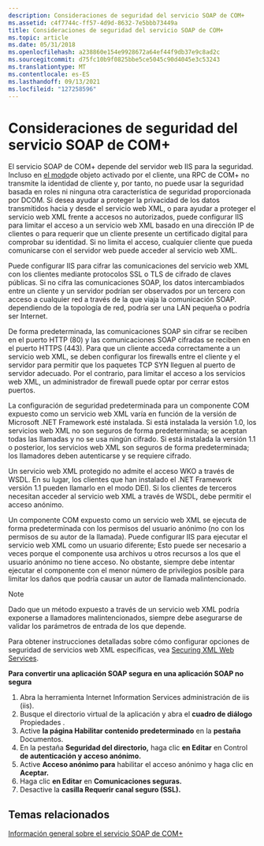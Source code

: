 ```yaml
---
description: Consideraciones de seguridad del servicio SOAP de COM+
ms.assetid: c4f7744c-ff57-4d9d-8632-7e5bbb73449a
title: Consideraciones de seguridad del servicio SOAP de COM+
ms.topic: article
ms.date: 05/31/2018
ms.openlocfilehash: a238860e154e9928672a64ef44f9db37e9c8ad2c
ms.sourcegitcommit: d75fc10b9f0825bbe5ce5045c90d4045e3c53243
ms.translationtype: MT
ms.contentlocale: es-ES
ms.lasthandoff: 09/13/2021
ms.locfileid: "127258596"
---
```

# <a name="com-soap-service-security-considerations"></a>Consideraciones de seguridad del servicio SOAP de COM+

El servicio SOAP de COM+ depende del servidor web IIS para la seguridad. Incluso en [el modo](accessing-xml-web-services-in-cao-mode.md)de objeto activado por el cliente, una RPC de COM+ no transmite la identidad de cliente y, por tanto, no puede usar la seguridad basada en roles ni ninguna otra característica de seguridad proporcionada por DCOM. Si desea ayudar a proteger la privacidad de los datos transmitidos hacia y desde el servicio web XML, o para ayudar a proteger el servicio web XML frente a accesos no autorizados, puede configurar IIS para limitar el acceso a un servicio web XML basado en una dirección IP de clientes o para requerir que un cliente presente un certificado digital para comprobar su identidad. Si no limita el acceso, cualquier cliente que pueda comunicarse con el servidor web puede acceder al servicio web XML.

Puede configurar IIS para cifrar las comunicaciones del servicio web XML con los clientes mediante protocolos SSL o TLS de cifrado de claves públicas. Si no cifra las comunicaciones SOAP, los datos intercambiados entre un cliente y un servidor podrían ser observados por un tercero con acceso a cualquier red a través de la que viaja la comunicación SOAP. dependiendo de la topología de red, podría ser una LAN pequeña o podría ser Internet.

De forma predeterminada, las comunicaciones SOAP sin cifrar se reciben en el puerto HTTP (80) y las comunicaciones SOAP cifradas se reciben en el puerto HTTPS (443). Para que un cliente acceda correctamente a un servicio web XML, se deben configurar los firewalls entre el cliente y el servidor para permitir que los paquetes TCP SYN lleguen al puerto de servidor adecuado. Por el contrario, para limitar el acceso a los servicios web XML, un administrador de firewall puede optar por cerrar estos puertos.

La configuración de seguridad predeterminada para un componente COM expuesto como un servicio web XML varía en función de la versión de Microsoft .NET Framework esté instalada. Si está instalada la versión 1.0, los servicios web XML no son seguros de forma predeterminada; se aceptan todas las llamadas y no se usa ningún cifrado. Si está instalada la versión 1.1 o posterior, los servicios web XML son seguros de forma predeterminada; los llamadores deben autenticarse y se requiere cifrado.

Un servicio web XML protegido no admite el acceso WKO a través de WSDL. En su lugar, los clientes que han instalado el .NET Framework versión 1.1 pueden llamarlo en el modo DEI). Si los clientes de terceros necesitan acceder al servicio web XML a través de WSDL, debe permitir el acceso anónimo.

Un componente COM expuesto como un servicio web XML se ejecuta de forma predeterminada con los permisos del usuario anónimo (no con los permisos de su autor de la llamada). Puede configurar IIS para ejecutar el servicio web XML como un usuario diferente; Esto puede ser necesario a veces porque el componente usa archivos u otros recursos a los que el usuario anónimo no tiene acceso. No obstante, siempre debe intentar ejecutar el componente con el menor número de privilegios posible para limitar los daños que podría causar un autor de llamada malintencionado.

> [!Note]  
> Dado que un método expuesto a través de un servicio web XML podría exponerse a llamadores malintencionados, siempre debe asegurarse de validar los parámetros de entrada de los que depende.

 

Para obtener instrucciones detalladas sobre cómo configurar opciones de seguridad de servicios web XML específicas, vea [Securing XML Web Services](securing-xml-web-services.md).

**Para convertir una aplicación SOAP segura en una aplicación SOAP no segura**

1.  Abra la herramienta Internet Information Services administración de iis (iis).
2.  Busque el directorio virtual de la aplicación y abra el **cuadro de diálogo** Propiedades .
3.  Active **la página Habilitar contenido predeterminado** en la **pestaña** Documentos.
4.  En la pestaña **Seguridad del directorio,** haga clic **en Editar** en Control **de autenticación y acceso anónimo.**
5.  Active **Acceso anónimo para** habilitar el acceso anónimo y haga clic en **Aceptar.**
6.  Haga clic **en Editar** en **Comunicaciones seguras.**
7.  Desactive la **casilla Requerir canal seguro (SSL).**

## <a name="related-topics"></a>Temas relacionados

<dl> <dt>

[Información general sobre el servicio SOAP de COM+](com--soap-service-overview.md)
</dt> </dl>

 

 



